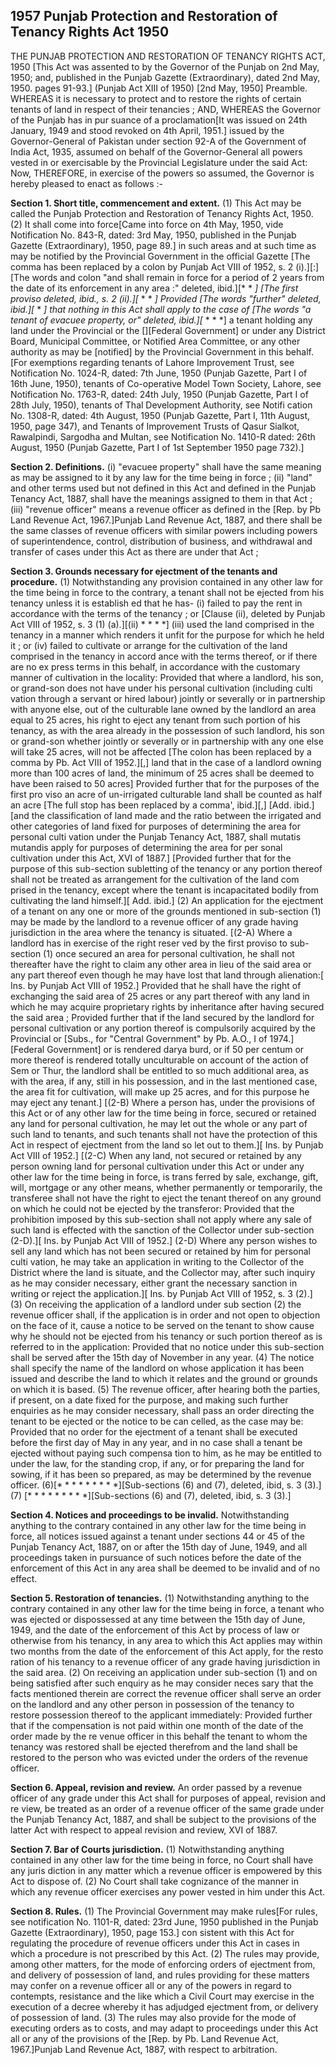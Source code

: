 ## 1957 Punjab Protection and Restoration of Tenancy Rights Act 1950
 
THE PUNJAB PROTECTION AND RESTORATION OF
TENANCY RIGHTS ACT, 1950
[This Act was assented to by the Governor of the Punjab on 2nd May, 1950; and, published in the Punjab Gazette (Extraordinary), dated 2nd May, 1950. pages 91-93.]
(Punjab Act XIII of 1950)
[2nd May, 1950]
Preamble. WHEREAS it is necessary to protect and to restore the rights of certain tenants of land in respect of their tenancies ;
AND, WHEREAS the Governor of the Punjab has in pur suance of a proclamation[It was issued on 24th January, 1949 and stood revoked on 4th April, 1951.] issued by the Governor-General of Pakistan under section 92-A of the Government of India Act, 1935, assumed on behalf of the Governor-General all powers vested in or exercisable by the Provincial Legislature under the said Act:
Now, THEREFORE, in exercise of the powers so assumed, the Governor is hereby pleased to enact as follows :-


**Section 1. Short title, commencement and extent.**
 (1) This Act may be called the Punjab Protection and Restoration of Tenancy Rights Act, 1950.
   (2) It shall come into force[Came into force on 4th May, 1950, vide Notification No. 843-R, dated: 3rd May, 1950, published in the Punjab Gazette (Extraordinary), 1950, page 89.] in such areas and at such time as may be notified by the Provincial Government in the official Gazette [The comma has been replaced by a colon by Punjab Act VIII of 1952, s. 2 (i).][:] [The words and colon "and shall remain in force for a period of 2 years from the date of its enforcement in any area :" deleted, ibid.][* * *]
   [The first proviso deleted, ibid., s. 2 (ii).][* * * *]
   Provided [The words "further" deleted, ibid.][* * *] that nothing in this Act shall apply to the case of [The words "a tenant of evacuee property, or" deleted, ibid.][* * * *] a tenant holding any land under the Provincial or the [][Federal Government] or under any District Board, Municipal Committee, or Notified Area Committee, or any other authority as may be [notified] by the Provincial Government in this behalf.[For exemptions regarding tenants of Lahore Improvement Trust, see Notification No. 1024-R, dated: 7th June, 1950 (Punjab Gazette, Part I of 16th June, 1950), tenants of Co-operative Model Town Society, Lahore, see Notification No. 1763-R, dated: 24th July, 1950 (Punjab Gazette, Part I of 28th July, 1950), tenants of Thal Development Authority, see Notifi cation No. 1308-R, dated: 4th August, 1950 (Punjab Gazette, Part I, 11th August, 1950, page 347), and Tenants of Improvement Trusts of Qasur Sialkot, Rawalpindi, Sargodha and Multan, see Notification No. 1410-R dated: 26th August, 1950 (Punjab Gazette, Part I of 1st September 1950 page 732).]

 
**Section 2. Definitions.**
(i) "evacuee property" shall have the same meaning as may be assigned to it by any law for the time being in force ;
(ii) "land" and other terms used but not defined in this Act and defined in the Punjab Tenancy Act, 1887, shall have the meanings assigned to them in that Act ;
(iii) "revenue officer" means a revenue officer as defined in the [Rep. by Pb Land Revenue Act, 1967.]Punjab Land Revenue Act, 1887, and there shall be the same classes of revenue officers with similar powers including powers of superintendence, control, distribution of business, and withdrawal and transfer of cases under this Act as there are under that Act ;

 

**Section 3. Grounds necessary for ejectment of the tenants and procedure.**
 (1) Notwithstanding any provision contained in any other law for the time being in force to the contrary, a tenant shall not be ejected from his tenancy unless it is establish ed that he has-
   (i) failed to pay the rent in accordance with the terms of the tenancy ; or
   [Clause (ii), deleted by Punjab Act VIII of 1952, s. 3 (1) (a).][(ii) * * * *]
   (iii) used the land comprised in the tenancy in a manner which renders it unfit for the purpose for which he held it ; or
   (iv) failed to cultivate or arrange for the cultivation of the land comprised in the tenancy in accord ance with the terms thereof, or if there are no ex press terms in this behalf, in accordance with the customary manner of cultivation in the locality:
   Provided that where a landlord, his son, or grand-son does not have under his personal cultivation (including culti vation through a servant or hired labour) jointly or severally or in partnership with anyone else, out of the culturable lane owned by the landlord an area equal to 25 acres, his right to eject any tenant from such portion of his tenancy, as with the area already in the possession of such landlord, his son or grand-son whether jointly or severally or in partnership with any one else will take 25 acres, will not be affected [The colon has been replaced by a comma by Pb. Act VIII of 1952.][,] land that in the case of a landlord owning more than 100 acres of land, the minimum of 25 acres shall be deemed to have been raised to 50 acres]
   Provided further that for the purposes of the first pro viso an acre of un-irrigated culturable land shall be counted as half an acre [The full stop has been replaced by a comma', ibid.][,] [Add. ibid.][and the classification of land made and the ratio between the irrigated and other categories of land fixed for purposes of determining the area for personal culti vation under the Punjab Tenancy Act, 1887, shall mutatis mutandis apply for purposes of determining the area for per sonal cultivation under this Act, XVI of 1887.]
   [Provided further that for the purpose of this sub-section subletting of the tenancy or any portion thereof shall not be treated as arrangement for the cultivation of the land com prised in the tenancy, except where the tenant is incapacitated bodily from cultivating the land himself.][ Add. ibid.]
   (2) An application for the ejectment of a tenant on any one or more of the grounds mentioned in sub-section (1) may be made by the landlord to a revenue officer of any grade having jurisdiction in the area where the tenancy is situated.
   [(2-A) Where a landlord has in exercise of the right reser ved by the first proviso to sub-section (1) once secured an area for personal cultivation, he shall not thereafter have the right to claim any other area in lieu of the said area or any part thereof even though he may have lost that land through alienation:[ Ins. by Punjab Act VIII of 1952.]
   Provided that he shall have the right of exchanging the said area of 25 acres or any part thereof with any land in which he may acquire proprietary rights by inheritance after having secured the said area ;
   Provided further that if the land secured by the landlord for personal cultivation or any portion thereof is compulsorily acquired by the Provincial or [Subs., for "Central Government" by Pb. A.O., I of 1974.][Federal Government] or is rendered darya burd, or if 50 per centum or more thereof is rendered totally unculturable on account of the action of Sem or Thur, the landlord shall be entitled to so much additional area, as with the area, if any, still in his possession, and in the last mentioned case, the area fit for cultivation, will make up 25 acres, and for this purpose he may eject any tenant.]
   [(2-B) Where a person has, under the provisions of this Act or of any other law for the time being in force, secured or retained any land for personal cultivation, he may let out the whole or any part of such land to tenants, and such tenants shall not have the protection of this Act in respect of ejectment from the land so let out to them.][ Ins. by Punjab Act VIII of 1952.]
   [(2-C) When any land, not secured or retained by any person owning land for personal cultivation under this Act or under any other law for the time being in force, is trans ferred by sale, exchange, gift, will, mortgage or any other means, whether permanently or temporarily, the transferee shall not have the right to eject the tenant thereof on any ground on which he could not be ejected by the transferor:
   Provided that the prohibition imposed by this sub-section shall not apply where any sale of such land is effected with the sanction of the Collector under sub-section (2-D).][ Ins. by Punjab Act VIII of 1952.]
   (2-D) Where any person wishes to sell any land which has not been secured or retained by him for personal culti vation, he may take an application in writing to the Collector of the District where the land is situate, and the Collector may, after such inquiry as he may consider necessary, either grant the necessary sanction in writing or reject the application.][ Ins. by Punjab Act VIII of 1952, s. 3 (2).]
   (3) On receiving the application of a landlord under sub section (2) the revenue officer shall, if the application is in order and not open to objection on the face of it, cause a notice to be served on the tenant to show cause why he should not be ejected from his tenancy or such portion thereof as is referred to in the application:
   Provided that no notice under this sub-section shall be served after the 15th day of November in any year.
   (4) The notice shall specify the name of the landlord on whose application it has been issued and describe the land to which it relates and the ground or grounds on which it is based.
   (5) The revenue officer, after hearing both the parties, if present, on a date fixed for the purpose, and making such further enquiries as he may consider necessary, shall pass an order directing the tenant to be ejected or the notice to be can celled, as the case may be:
   Provided that no order for the ejectment of a tenant shall be executed before the first day of May in any year, and in no case shall a tenant be ejected without paying such compensa tion to him, as he may be entitled to under the law, for the standing crop, if any, or for preparing the land for sowing, if it has been so prepared, as may be determined by the revenue officer.
   (6)[\* \* \* \* \* \* \* \* \*][Sub-sections (6) and (7), deleted, ibid, s. 3 (3).]
   (7) [\* \* \* \* \* \* \* \* \*][Sub-sections (6) and (7), deleted, ibid, s. 3 (3).]

 

**Section 4. Notices and proceedings to be invalid.**
 Notwithstanding anything to the contrary contained in any other law for the time being in force, all notices issued against a tenant under sections 44 or 45 of the Punjab Tenancy Act, 1887, on or after the 15th day of June, 1949, and all proceedings taken in pursuance of such notices before the date of the enforcement of this Act in any area shall be deemed to be invalid and of no effect.

 

**Section 5. Restoration of tenancies.**
 (1) Notwithstanding anything to the contrary contained in any other law for the time being in force, a tenant who was ejected or dispossessed at any time between the 15th day of June, 1949, and the date of the enforcement of this Act by process of law or otherwise from his tenancy, in any area to which this Act applies may within two months from the date of the enforcement of this Act apply, for the resto ration of his tenancy to a revenue officer of any grade having jurisdiction in the said area.
   (2) On receiving an application under sub-section (1) and on being satisfied after such enquiry as he may consider neces sary that the facts mentioned therein are correct the revenue officer shall serve an order on the landlord and any other person in possession of the tenancy to restore possession thereof to the applicant immediately:
   Provided further that if the compensation is not paid within one month of the date of the order made by the re venue officer in this behalf the tenant to whom the tenancy was restored shall be ejected therefrom and the land shall be restored to the person who was evicted under the orders of the revenue officer.

 

**Section 6. Appeal, revision and review.**
 An order passed by a revenue officer of any grade under this Act shall for purposes of appeal, revision and re view, be treated as an order of a revenue officer of the same grade under the Punjab Tenancy Act, 1887, and shall be subject to the provisions of the latter Act with respect to appeal revision and review, XVI of 1887.

 

**Section 7. Bar of Courts jurisdiction.**
 (1) Notwithstanding anything contained in any other law for the time being in force, no Court shall have any juris diction in any matter which a revenue officer is empowered by this Act to dispose of.
   (2) No Court shall take cognizance of the manner in which any revenue officer exercises any power vested in him under this Act.

 

**Section 8. Rules.**
 (1) The Provincial Government may make rules[For rules, see notification No. 1101-R, dated: 23rd June, 1950 published in the Punjab Gazette (Extraordinary), 1950, page 153.] con sistent with this Act for regulating the procedure of revenue officers under this Act in cases in which a procedure is not prescribed by this Act.
   (2) The rules may provide, among other matters, for the mode of enforcing orders of ejectment from, and delivery of possession of land, and rules providing for these matters may confer on a revenue officer all or any of the powers in regard to contempts, resistance and the like which a Civil Court may exercise in the execution of a decree whereby it has adjudged ejectment from, or delivery of possession of land.
   (3) The rules may also provide for the mode of executing orders as to costs, and may adapt to proceedings under this Act all or any of the provisions of the [Rep. by Pb. Land Revenue Act, 1967.]Punjab Land Revenue Act, 1887, with respect to arbitration.


